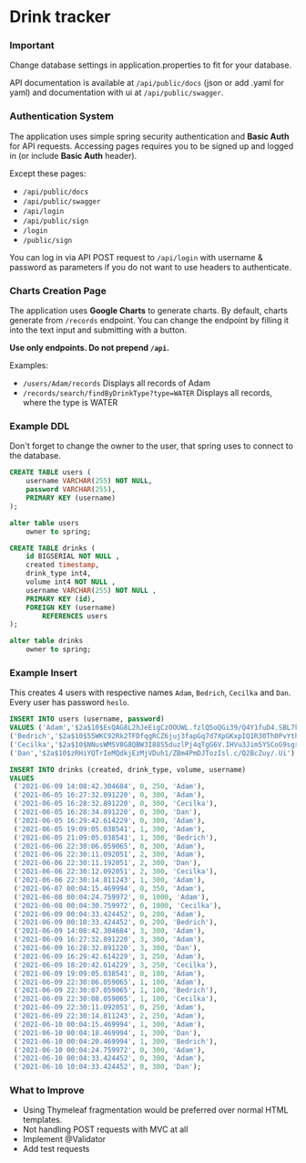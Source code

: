 # Drink tracker

### Important

Change database settings in application.properties to fit for your database.

API documentation is available at `/api/public/docs` (json or add .yaml 
for yaml) and documentation with ui at `/api/public/swagger`.

### Authentication System

The application uses simple spring security authentication and 
**Basic Auth** for API requests. Accessing pages requires you to be 
signed up and logged in (or include **Basic Auth** header).

Except these pages:

- `/api/public/docs`
- `/api/public/swagger`
- `/api/login`
- `/api/public/sign`
- `/login`
- `/public/sign`

You can log in via API POST request to  `/api/login` with 
username & password as parameters if you do not want to use headers
to authenticate.

### Charts Creation Page

The application uses **Google Charts** to generate charts. 
By default, charts generate from `/records` endpoint. You can
change the endpoint by filling it into the text input and 
submitting with a button.

**Use only endpoints. Do not prepend `/api`.**

Examples:

- `/users/Adam/records` Displays all records of Adam
- `/records/search/findByDrinkType?type=WATER` Displays all records, where the type is WATER 

### Example DDL

Don't forget to change the owner to the user, that spring uses to connect to the database.

```SQL
CREATE TABLE users (
    username VARCHAR(255) NOT NULL,
    password VARCHAR(255),
    PRIMARY KEY (username)
);

alter table users
    owner to spring;

CREATE TABLE drinks (
    id BIGSERIAL NOT NULL ,
    created timestamp,
    drink_type int4,
    volume int4 NOT NULL ,
    username VARCHAR(255) NOT NULL ,
    PRIMARY KEY (id),
    FOREIGN KEY (username)
        REFERENCES users
);

alter table drinks
    owner to spring;
```

### Example Insert

This creates 4 users with respective names `Adam`, `Bedrich`,
 `Cecilka` and `Dan`. Every user has password 
`heslo`.

```SQL
INSERT INTO users (username, password)
VALUES ('Adam','$2a$10$EsQAG8L2hJeEigCzOOUWL.fzlQ5oQGi39/Q4Y1fuD4.SBL7kHq0R2'),
('Bedrich','$2a$10$55WKC92Rk2TFDfqgRCZ6juj3fapGq7d7XpGKxpIQ1R30Th0PvYthe'),
('Cecilka','$2a$10$NNusWMSV8G8QBW3I88S5duzlPj4qTgG6V.IHVu3Jim5YSCoG9sgs6'),
('Dan','$2a$10$zRHiYQTrIeMQdkjEzMjVDuh1/ZBm4PmDJTozIsl.c/Q2BcZuy/.Ui');

INSERT INTO drinks (created, drink_type, volume, username)
VALUES
 ('2021-06-09 14:08:42.304684', 0, 250, 'Adam'),
 ('2021-06-05 16:27:32.891220', 0, 300, 'Adam'),
 ('2021-06-05 16:28:32.891220', 0, 300, 'Cecilka'),
 ('2021-06-05 16:28:34.891220', 0, 300, 'Dan'),
 ('2021-06-05 16:29:42.614229', 0, 300, 'Adam'),
 ('2021-06-05 19:09:05.038541', 1, 300, 'Adam'),
 ('2021-06-05 21:09:05.038541', 1, 300, 'Bedrich'),
 ('2021-06-06 22:30:06.059065', 0, 300, 'Adam'),
 ('2021-06-06 22:30:11.092051', 2, 300, 'Adam'),
 ('2021-06-06 22:30:11.192051', 2, 300, 'Dan'),
 ('2021-06-06 22:30:12.092051', 2, 300, 'Cecilka'),
 ('2021-06-06 22:30:14.811243', 1, 300, 'Adam'),
 ('2021-06-07 00:04:15.469994', 0, 350, 'Adam'),
 ('2021-06-08 00:04:24.759972', 0, 1000, 'Adam'),
 ('2021-06-08 00:04:30.759972', 0, 1000, 'Cecilka'),
 ('2021-06-09 00:04:33.424452', 0, 200, 'Adam'),
 ('2021-06-09 00:10:33.424452', 0, 200, 'Bedrich'),
 ('2021-06-09 14:08:42.304684', 3, 300, 'Adam'),
 ('2021-06-09 16:27:32.891220', 3, 300, 'Adam'),
 ('2021-06-09 16:28:32.891220', 3, 300, 'Dan'),
 ('2021-06-09 16:29:42.614229', 3, 250, 'Adam'),
 ('2021-06-09 18:20:42.614229', 3, 250, 'Cecilka'),
 ('2021-06-09 19:09:05.038541', 0, 100, 'Adam'),
 ('2021-06-09 22:30:06.059065', 1, 100, 'Adam'),
 ('2021-06-09 22:30:07.059065', 1, 100, 'Bedrich'),
 ('2021-06-09 22:30:08.059065', 1, 100, 'Cecilka'),
 ('2021-06-09 22:30:11.092051', 0, 250, 'Adam'),
 ('2021-06-09 22:30:14.811243', 2, 250, 'Adam'),
 ('2021-06-10 00:04:15.469994', 1, 300, 'Adam'),
 ('2021-06-10 00:04:18.469994', 1, 300, 'Dan'),
 ('2021-06-10 00:04:20.469994', 1, 300, 'Bedrich'),
 ('2021-06-10 00:04:24.759972', 0, 300, 'Adam'),
 ('2021-06-10 00:04:33.424452', 0, 300, 'Adam'),
 ('2021-06-10 10:04:33.424452', 0, 300, 'Dan');
```

### What to Improve

- Using Thymeleaf fragmentation would be preferred over normal HTML templates.
- Not handling POST requests with MVC at all
- Implement @Validator
- Add test requests
